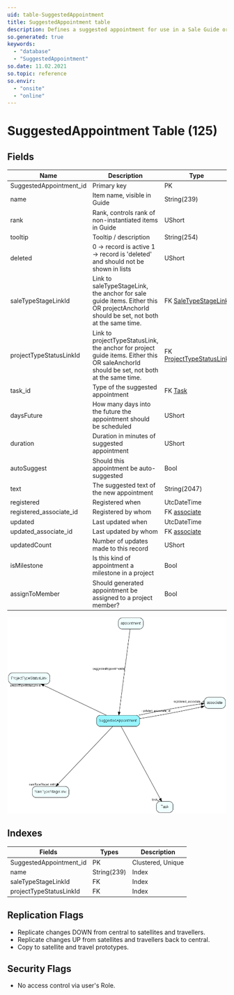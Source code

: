 ```yaml
---
uid: table-SuggestedAppointment
title: SuggestedAppointment table
description: Defines a suggested appointment for use in a Sale Guide or Project Guide
so.generated: true
keywords:
  - "database"
  - "SuggestedAppointment"
so.date: 11.02.2021
so.topic: reference
so.envir:
  - "onsite"
  - "online"
---
```


# SuggestedAppointment Table (125)

## Fields

| Name | Description | Type | Null |
|------|-------------|------|:----:|
|SuggestedAppointment\_id|Primary key|PK| |
|name|Item name, visible in Guide|String(239)| |
|rank|Rank, controls rank of non-instantiated items in Guide|UShort|&#x25CF;|
|tooltip|Tooltip / description|String(254)|&#x25CF;|
|deleted|0 -&gt; record is active 1 -&gt; record is &apos;deleted&apos; and should not be shown in lists|UShort|&#x25CF;|
|saleTypeStageLinkId|Link to saleTypeStageLink, the anchor for sale guide items. Either this OR projectAnchorId should be set, not both at the same time.|FK [SaleTypeStageLink](saletypestagelink.md)|&#x25CF;|
|projectTypeStatusLinkId|Link to projectTypeStatusLink, the anchor for project guide items. Either this OR saleAnchorId should be set, not both at the same time.|FK [ProjectTypeStatusLink](projecttypestatuslink.md)|&#x25CF;|
|task\_id|Type of the suggested appointment|FK [Task](task.md)|&#x25CF;|
|daysFuture|How many days into the future the appointment should be scheduled|UShort|&#x25CF;|
|duration|Duration in minutes of suggested appointment|UShort|&#x25CF;|
|autoSuggest|Should this appointment be auto-suggested|Bool|&#x25CF;|
|text|The suggested text of the new appointment|String(2047)|&#x25CF;|
|registered|Registered when|UtcDateTime| |
|registered\_associate\_id|Registered by whom|FK [associate](associate.md)| |
|updated|Last updated when|UtcDateTime| |
|updated\_associate\_id|Last updated by whom|FK [associate](associate.md)| |
|updatedCount|Number of updates made to this record|UShort| |
|isMilestone|Is this kind of appointment a milestone in a project|Bool|&#x25CF;|
|assignToMember|Should generated appointment be assigned to a project member?|Bool|&#x25CF;|


![SuggestedAppointment table relationship diagram](./media/SuggestedAppointment.png)

## Indexes

| Fields | Types | Description |
|--------|-------|-------------|
|SuggestedAppointment\_id |PK |Clustered, Unique |
|name |String(239) |Index |
|saleTypeStageLinkId |FK |Index |
|projectTypeStatusLinkId |FK |Index |

## Replication Flags

* Replicate changes DOWN from central to satellites and travellers.
* Replicate changes UP from satellites and travellers back to central.
* Copy to satellite and travel prototypes.

## Security Flags

* No access control via user's Role.

